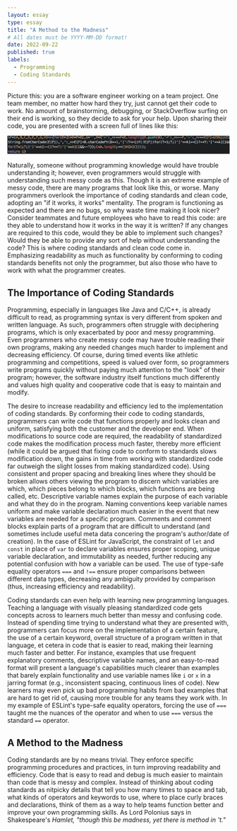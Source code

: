 ```yaml
---
layout: essay
type: essay
title: "A Method to the Madness"
# All dates must be YYYY-MM-DD format!
date: 2022-09-22
published: true
labels:
  - Programming
  - Coding Standards
---
```


Picture this: you are a software engineer working on a team project. One team member, no matter how hard they try, just cannot get their code to work. No amount of brainstorming, debugging, or StackOverflow surfing on their end is working, so they decide to ask for your help. Upon sharing their code, you are presented with a screen full of lines like this:

<img src="../img/messycode.png">

Naturally, someone without programming knowledge would have trouble understanding it; however, even programmers would struggle with understanding such messy code as this. Though it is an extreme example of messy code, there are many programs that look like this, or worse. Many programmers overlook the importance of coding standards and clean code, adopting an "if it works, it works" mentality. The program is functioning as expected and there are no bugs, so why waste time making it look nicer? Consider teammates and future employees who have to read this code: are they able to understand how it works in the way it is written? If any changes are required to this code, would they be able to implement such changes? Would they be able to provide any sort of help without understanding the code? This is where coding standards and clean code come in. Emphasizing readability as much as functionality by conforming to coding standards benefits not only the programmer, but also those who have to work with what the programmer creates.

## The Importance of Coding Standards

Programming, especially in languages like Java and C/C++, is already difficult to read, as programming syntax is very different from spoken and written language. As such, programmers often struggle with deciphering programs, which is only exacerbated by poor and messy programming. Even programmers who create messy code may have trouble reading their own programs, making any needed changes much harder to implement and decreasing efficiency. Of course, during timed events like athletic programming and competitions, speed is valued over form, so programmers write programs quickly without paying much attention to the "look" of their program; however, the software industry itself functions much differently and values high quality and cooperative code that is easy to maintain and modify. 

The desire to increase readability and efficiency led to the implementation of coding standards. By conforming their code to coding standards, programmers can write code that functions properly and looks clean and uniform, satisfying both the customer and the developer end. When modifications to source code are required, the readability of standardized code makes the modification process much faster, thereby more efficient (while it could be argued that fixing code to conform to standards slows modification down,  the gains in time from working with standardized code far outweigh the slight losses from making standardized code). Using consistent and proper spacing and breaking lines where they should be broken allows others viewing the program to discern which variables are which, which pieces belong to which blocks, which functions are being called, etc. Descriptive variable names explain the purpose of each variable and what they do in the program. Naming conventions keep variable names uniform and make variable declaration much easier in the event that new variables are needed for a specific program. Comments and comment blocks explain parts of a program that are difficult to understand (and sometimes include useful meta data concering the program's author/date of creation). In the case of ESLint for JavaScript, the constraint of ```let``` and ```const``` in place of ```var``` to declare variables ensures proper scoping, unique variable declaration, and immutability as needed, further reducing any potential confusion with how a variable can be used. The use of type-safe equality operators ```===``` and ```!==``` ensure proper comparisons between different data types, decreasing any ambiguity provided by comparison (thus, increasing efficiency and readability).

Coding standards can even help with learning new programming languages. Teaching a language with visually pleasing standardized code gets concepts across to learners much better than messy and confusing code. Instead of spending time trying to understand what they are presented with, programmers can focus more on the implementation of a certain feature, the use of a certain keyword, overall structure of a program written in that language, et cetera in code that is easier to read, making their learning much faster and better. For instance, examples that use frequent explanatory comments, descriptive variable names, and an easy-to-read format will present a language's capabilities much clearer than examples that barely explain functionality and use variable names like ```i``` or ```x``` in a jarring format (e.g., inconsistent spacing, continuous lines of code). New learners may even pick up bad programming habits from bad examples that are hard to get rid of, causing more trouble for any teams they work with. In my example of ESLint's type-safe equality operators, forcing the use of ```===``` taught me the nuances of the operator and when to use ```===``` versus the standard ```==``` operator.

## A Method to the Madness

Coding standards are by no means trivial. They enforce specific programming procedures and practices, in turn improving readability and efficiency. Code that is easy to read and debug is much easier to maintain than code that is messy and complex. Instead of thinking about coding standards as nitpicky details that tell you how many times to space and tab, what kinds of operators and keywords to use, where to place curly braces and declarations, think of them as a way to help teams function better and improve your own programming skills. As Lord Polonius says in Shakespeare's <em>Hamlet<em>, "though this be madness, yet there is method in 't."

